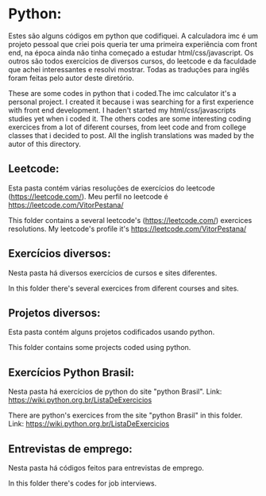 # Python:
Estes são alguns códigos em python que codifiquei. A calculadora imc é um projeto pessoal que criei pois queria ter uma primeira experiência com front end, na época ainda não tinha começado a estudar html/css/javascript. Os outros são todos exercícios de diversos cursos, do leetcode e da faculdade que achei interessantes e resolvi mostrar. Todas as traduções para inglês foram feitas pelo autor deste diretório.

These are some codes in python that i coded.The imc calculator it's a personal project. I created it because i was searching for a first experience with front end development. I haden't started my html/css/javascripts studies yet when i coded it. The others codes are some interesting coding exercices from a lot of diferent courses, from leet code and from college classes that i decided to post. All the inglish translations was maded by the autor of this directory.

## Leetcode:
Esta pasta contém várias resoluções de exercícios do leetcode (https://leetcode.com/). Meu perfil no leetcode é https://leetcode.com/VitorPestana/

This folder contains a several leetcode's (https://leetcode.com/) exercices resolutions. My leetcode's profile it's https://leetcode.com/VitorPestana/

## Exercícios diversos:

Nesta pasta há diversos exercícios de cursos e sites diferentes.

In this folder there's several exercices from diferent courses and sites.

## Projetos diversos:

Esta pasta contém alguns projetos codificados usando python.

This folder contains some projects coded using python.

## Exercícios Python Brasil:

Nesta pasta há exercícios de python do site "python Brasil". Link: https://wiki.python.org.br/ListaDeExercicios

There are python's exercices from the site "python Brasil" in this folder. Link: https://wiki.python.org.br/ListaDeExercicios

## Entrevistas de emprego:

Nesta pasta há códigos feitos para entrevistas de emprego.

In this folder there's codes for job interviews.
